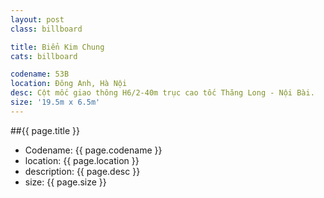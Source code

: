 ```yaml
---
layout: post
class: billboard

title: Biển Kim Chung
cats: billboard

codename: 53B
location: Đông Anh, Hà Nội
desc: Cột mốc giao thông H6/2-40m trục cao tốc Thăng Long - Nội Bài.
size: '19.5m x 6.5m'
---
```


##{{ page.title }}
- Codename: {{ page.codename }}
- location: {{ page.location }}
- description: {{ page.desc }}
- size: {{ page.size }}